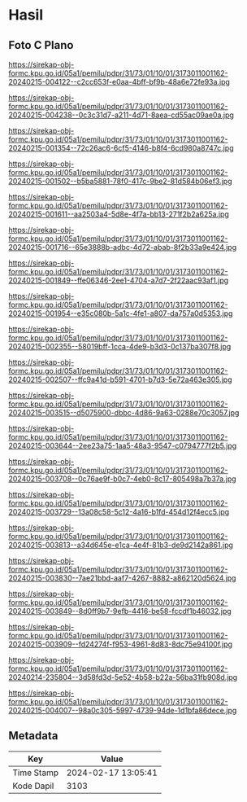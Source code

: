 # Hasil

## Foto C Plano

https://sirekap-obj-formc.kpu.go.id/05a1/pemilu/pdpr/31/73/01/10/01/3173011001162-20240215-004122--c2cc653f-e0aa-4bff-bf9b-48a6e72fe93a.jpg

https://sirekap-obj-formc.kpu.go.id/05a1/pemilu/pdpr/31/73/01/10/01/3173011001162-20240215-004238--0c3c31d7-a211-4d71-8aea-cd55ac09ae0a.jpg

https://sirekap-obj-formc.kpu.go.id/05a1/pemilu/pdpr/31/73/01/10/01/3173011001162-20240215-001354--72c26ac6-6cf5-4146-b8f4-6cd980a8747c.jpg

https://sirekap-obj-formc.kpu.go.id/05a1/pemilu/pdpr/31/73/01/10/01/3173011001162-20240215-001502--b5ba5881-78f0-417c-9be2-81d584b06ef3.jpg

https://sirekap-obj-formc.kpu.go.id/05a1/pemilu/pdpr/31/73/01/10/01/3173011001162-20240215-001611--aa2503a4-5d8e-4f7a-bb13-271f2b2a625a.jpg

https://sirekap-obj-formc.kpu.go.id/05a1/pemilu/pdpr/31/73/01/10/01/3173011001162-20240215-001716--65e3888b-adbc-4d72-abab-8f2b33a9e424.jpg

https://sirekap-obj-formc.kpu.go.id/05a1/pemilu/pdpr/31/73/01/10/01/3173011001162-20240215-001849--ffe06346-2ee1-4704-a7d7-2f22aac93af1.jpg

https://sirekap-obj-formc.kpu.go.id/05a1/pemilu/pdpr/31/73/01/10/01/3173011001162-20240215-001954--e35c080b-5a1c-4fe1-a807-da757a0d5353.jpg

https://sirekap-obj-formc.kpu.go.id/05a1/pemilu/pdpr/31/73/01/10/01/3173011001162-20240215-002355--58019bff-1cca-4de9-b3d3-0c137ba307f8.jpg

https://sirekap-obj-formc.kpu.go.id/05a1/pemilu/pdpr/31/73/01/10/01/3173011001162-20240215-002507--ffc9a41d-b591-4701-b7d3-5e72a463e305.jpg

https://sirekap-obj-formc.kpu.go.id/05a1/pemilu/pdpr/31/73/01/10/01/3173011001162-20240215-003515--d5075900-dbbc-4d86-9a63-0288e70c3057.jpg

https://sirekap-obj-formc.kpu.go.id/05a1/pemilu/pdpr/31/73/01/10/01/3173011001162-20240215-003644--2ee23a75-1aa5-48a3-9547-c0794777f2b5.jpg

https://sirekap-obj-formc.kpu.go.id/05a1/pemilu/pdpr/31/73/01/10/01/3173011001162-20240215-003708--0c76ae9f-b0c7-4eb0-8c17-805498a7b37a.jpg

https://sirekap-obj-formc.kpu.go.id/05a1/pemilu/pdpr/31/73/01/10/01/3173011001162-20240215-003729--13a08c58-5c12-4a16-b1fd-454d12f4ecc5.jpg

https://sirekap-obj-formc.kpu.go.id/05a1/pemilu/pdpr/31/73/01/10/01/3173011001162-20240215-003813--a34d645e-e1ca-4e4f-81b3-de9d2142a861.jpg

https://sirekap-obj-formc.kpu.go.id/05a1/pemilu/pdpr/31/73/01/10/01/3173011001162-20240215-003830--7ae21bbd-aaf7-4267-8882-a862120d5624.jpg

https://sirekap-obj-formc.kpu.go.id/05a1/pemilu/pdpr/31/73/01/10/01/3173011001162-20240215-003849--8d0ff9b7-9efb-4416-be58-fccdf1b46032.jpg

https://sirekap-obj-formc.kpu.go.id/05a1/pemilu/pdpr/31/73/01/10/01/3173011001162-20240215-003909--fd24274f-f953-4961-8d83-8dc75e94100f.jpg

https://sirekap-obj-formc.kpu.go.id/05a1/pemilu/pdpr/31/73/01/10/01/3173011001162-20240214-235804--3d58fd3d-5e52-4b58-b22a-56ba31fb908d.jpg

https://sirekap-obj-formc.kpu.go.id/05a1/pemilu/pdpr/31/73/01/10/01/3173011001162-20240215-004007--98a0c305-5997-4739-94de-1d1bfa86dece.jpg


## Metadata

| Key        | Value               |
| ---------- | ------------------- |
| Time Stamp | 2024-02-17 13:05:41 |
| Kode Dapil | 3103                |



